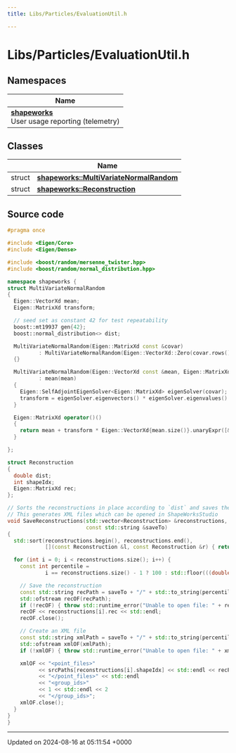 ```yaml
---
title: Libs/Particles/EvaluationUtil.h

---
```


# Libs/Particles/EvaluationUtil.h



## Namespaces

| Name           |
| -------------- |
| **[shapeworks](../Namespaces/namespaceshapeworks.md)** <br>User usage reporting (telemetry)  |

## Classes

|                | Name           |
| -------------- | -------------- |
| struct | **[shapeworks::MultiVariateNormalRandom](../Classes/structshapeworks_1_1MultiVariateNormalRandom.md)**  |
| struct | **[shapeworks::Reconstruction](../Classes/structshapeworks_1_1Reconstruction.md)**  |




## Source code

```cpp
#pragma once

#include <Eigen/Core>
#include <Eigen/Dense>

#include <boost/random/mersenne_twister.hpp>
#include <boost/random/normal_distribution.hpp>

namespace shapeworks {
struct MultiVariateNormalRandom
{
  Eigen::VectorXd mean;
  Eigen::MatrixXd transform;

  // seed set as constant 42 for test repeatability
  boost::mt19937 gen{42};
  boost::normal_distribution<> dist;

  MultiVariateNormalRandom(Eigen::MatrixXd const &covar)
          : MultiVariateNormalRandom(Eigen::VectorXd::Zero(covar.rows()), covar)
  {}

  MultiVariateNormalRandom(Eigen::VectorXd const &mean, Eigen::MatrixXd const &covar)
          : mean(mean)
  {
    Eigen::SelfAdjointEigenSolver<Eigen::MatrixXd> eigenSolver(covar);
    transform = eigenSolver.eigenvectors() * eigenSolver.eigenvalues().cwiseSqrt().asDiagonal();
  }

  Eigen::MatrixXd operator()()
  {
    return mean + transform * Eigen::VectorXd{mean.size()}.unaryExpr([&](double x) { return dist(gen); });
  }

};

struct Reconstruction
{
  double dist;
  int shapeIdx;
  Eigen::MatrixXd rec;
};

// Sorts the reconstructions in place according to `dist` and saves them to the specified folder.
// This generates XML files which can be opened in ShapeWorksStudio
void SaveReconstructions(std::vector<Reconstruction> &reconstructions, const std::vector<std::string> &srcPaths,
                         const std::string &saveTo)
{
  std::sort(reconstructions.begin(), reconstructions.end(),
            [](const Reconstruction &l, const Reconstruction &r) { return l.dist < r.dist; });

  for (int i = 0; i < reconstructions.size(); i++) {
    const int percentile =
            i == reconstructions.size() - 1 ? 100 : std::floor(((double) i / reconstructions.size()) * 100.0);

    // Save the reconstruction
    const std::string recPath = saveTo + "/" + std::to_string(percentile) + "perc.particles";
    std::ofstream recOF(recPath);
    if (!recOF) { throw std::runtime_error("Unable to open file: " + recPath); }
    recOF << reconstructions[i].rec << std::endl;
    recOF.close();

    // Create an XML file
    const std::string xmlPath = saveTo + "/" + std::to_string(percentile) + "perc.xml";
    std::ofstream xmlOF(xmlPath);
    if (!xmlOF) { throw std::runtime_error("Unable to open file: " + xmlPath); }

    xmlOF << "<point_files>"
          << srcPaths[reconstructions[i].shapeIdx] << std::endl << recPath
          << "</point_files>" << std::endl
          << "<group_ids>"
          << 1 << std::endl << 2
          << "</group_ids>";
    xmlOF.close();
  }
}
}
```


-------------------------------

Updated on 2024-08-16 at 05:11:54 +0000

